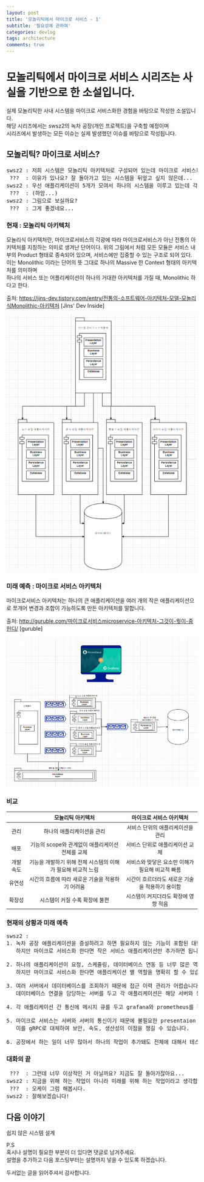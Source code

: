 ```yaml
---
layout: post
title: '모놀리틱에서 마이크로 서비스 - 1' 
subtitle: '필요성에 관하여' 
categories: devlog 
tags: architecture 
comments: true
---
```

# 모놀리틱에서 마이크로 서비스 시리즈는 사실을 기반으로 한 소설입니다.
실제 모놀리틱한 사내 시스템을 마이크로 서비스화한 경험을 바탕으로 작성한 소설입니다.  
해당 시리즈에서는 swsz2의 녹차 공장(개인 프로젝트)을 구축할 예정이며  
시리즈에서 발생하는 모든 이슈는 실제 발생했던 이슈를 바탕으로 작성됩니다.   

## 모놀리틱? 마이크로 서비스?
<pre>
swsz2 : 저희 시스템은 모놀리틱 아키텍처로 구성되어 있는데 마이크로 서비스화할 필요가 있는 거 같아요.
 ???  : 이유가 있나요? 잘 돌아가고 있는 시스템을 뒤엎고 싶지 않은데...  
swsz2 : 우선 애플리케이션이 5개가 모여서 하나의 시스템을 이루고 있는데 각 애플리케이션은...
 ???  : (하암...)
swsz2 : 그림으로 보실까요?
 ???  : 그게 좋겠네요...
</pre>


### 현재 : 모놀리틱 아키텍처
모놀리식 아키텍처란, 마이크로서비스의 각광에 따라 마이크로서비스가 아닌 전통의 아키텍처를 지칭하는 의미로 생겨난 단어이다. 위의 그림에서 처럼 모든 모듈은 서비스 내부의 Product 형태로 종속되어 있으며, 서비스에만 집중할 수 있는 구조로 되어 있다.  
이는 Monolithic 이라는 단어의 뜻 그대로 하나의 Massive 한 Context 형태의 아키텍처를 의미하며  
하나의 서비스 또는 어플리케이션이 하나의 거대한 아키텍처를 가질 때, Monolithic 하다고 한다.  

출처: https://jins-dev.tistory.com/entry/전통의-소프트웨어-아키텍처-모델-모놀리식Monolithic-아키텍처 [Jins' Dev Inside]

![monolithic-to-microservices-steps-1-before](/assets/img/post/monolithic-to-microservices-steps-1-before.PNG)

### 미래 예측 : 마이크로 서비스 아키텍처
마이크로서비스 아키텍처는 하나의 큰 애플리케이션을 여러 개의 작은 애플리케이션으로 쪼개어 변경과 조합이 가능하도록 만든 아키텍처를 말합니다.

출처: http://guruble.com/마이크로서비스microservice-아키텍처-그것이-뭣이-중헌디/ [guruble]

![monolithic-to-microservices-steps-1-after](/assets/img/post/monolithic-to-microservices-steps-1-after.PNG)

### 비교
| |모놀리틱 아키텍처|마이크로 서비스 아키텍처|
|:---:|:---:|:---:|
|관리|하나의 애플리케이션을 관리|서비스 단위의 애플리케이션을 관리|
|배포| 기능의 scope와 관계없이 애플리케이션 전체를 교체 | 서비스 단위로 애플리케이션 교체 |
|개발 속도|기능을 개발하기 위해 전체 시스템의 이해가 필요해 비교적 느림| 서비스와 맞닿은 요소만 이해가 필요해 비교적 빠름 |
|유연성| 시간의 흐름에 따라 새로운 기술을 적용하기 어려움 | 시간이 흐르더라도 새로운 기술을 적용하기 용이함|
|확장성| 시스템이 커질 수록 확장에 불편 |시스템이 커지더라도 확장에 영향 적음|

### 현재의 상황과 미래 예측 
<pre>
swsz2 :
1. 녹차 공장 애플리케이션을 증설하려고 하면 필요하지 않는 기능이 포함된 대형 애플리케이션이 하나씩 추가됐습니다.
   하지만 마이크로 서비스화 한다면 작은 서비스 애플리케이션만 추가하면 됩니다.

2. 하나의 애플리케이션이 요청, 스케줄링, 데이터베이스 연동 등 너무 많은 역할을 소화해서 모니터링 및 장애 조치가 어렵습니다.
   하지만 마이크로 서비스화 한다면 애플리케이션 별 역할을 명확히 할 수 있습니다. 이는 시스템 장애 시 빠르게 대처할 수 있는 구조입니다.

3. 여러 서버에서 데이터베이스를 조회하기 때문에 접근 이력 관리가 어렵습니다. 
   데이터베이스 연결을 담당하는 서버를 두고 각 애플리케이션은 해당 서버와 통신한다면 보안, 속도상 이점을 챙길 수 있습니다. 

4. 각 애플리케이션 간 통신에 메시지 큐를 두고 grafana와 prometheus를 활용하여 모니터링한다면 시스템 관리기를 제거할 수 있습니다.

5. 마이크로 서비스는 서버와 서버의 통신이기 때문에 불필요한 presentaion layer를 제거하여 인력을 줄일 수 있고
   이를 gRPC로 대체하여 보안, 속도, 생산성의 이점을 챙길 수 있습니다.

6. 공장에서 하는 일이 너무 많아서 하나의 작업이 추가돼도 전체에 대해서 테스트를 해야 합니다... 비효율적입니다...
</pre>

###  대화의 끝
<pre>
 ???  : 그런데 너무 이상적인 거 아닐까요? 지금도 잘 돌아가잖아요...
swsz2 : 지금을 위해 하는 작업이 아니라 미래를 위해 하는 작업이라고 생각합니다. 시스템이 더 커지기 전에 개편해야 합니다.
 ???  : 오케이 그럼 해봅시다.
swsz2 : 잘해보겠습니다! 
</pre>

## 다음 이야기
쉽지 않은 시스템 설계

P.S  
혹시나 설명이 필요한 부분이 더 있다면 댓글로 남겨주세요.  
설명을 추가하고 다음 포스팅부터는 설명까지 넣을 수 있도록 하겠습니다.
 
두서없는 글을 읽어주셔서 감사합니다.  
